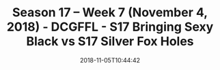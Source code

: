 ---
title: Season 17 – Week 7 (November 4, 2018) - DCGFFL - S17 Bringing Sexy Black vs
  S17 Silver Fox Holes
teams-score:
- team: _teams/s17-black.md
  score: 26
- team: _teams/s17-silver.md
  score: 25
mvp: J. Clemons (Black), W. Jackson (Silver)
game-ball: D. Rendell (Black), J. Blaney (Silver)
sportsperson: J. Johnson (Black), E. Cabrera (Silver)
season: 17
week: 7
date: '2018-11-05T10:44:42'
pageid: season-17-week-7-november-4-2018-6688-vs-6706
---